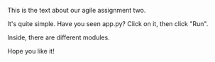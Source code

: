 This is the text about our agile assignment two.

<!-- 1 Would you like to know how to start it?  -->
It's quite simple. Have you seen app.py? Click on it, then click "Run".



Inside, there are different modules.
<!-- 1 -->

<!-- 2 -->

<!-- 3 -->

<!-- 4 -->

<!-- 5 -->


Hope you like it!
